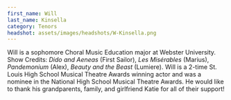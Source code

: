 ```yaml
---
first_name: Will
last_name: Kinsella
category: Tenors
headshot: assets/images/headshots/W-Kinsella.png
---
```


Will is a sophomore Choral Music Education major at Webster University. Show Credits: *Dido and Aeneas* (First Sailor), *Les Misérables* (Marius), *Pandemonium* (Alex), *Beauty and the Beast* (Lumiere). Will is a 2-time St. Louis High School Musical Theatre Awards winning actor and was a nominee in the National High School Musical Theatre Awards. He would like to thank his grandparents, family, and girlfriend Katie for all of their support!
